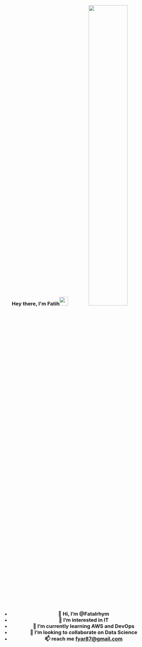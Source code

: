 <h3 align="center">Hey there, I'm Fatih<img src="https://media.giphy.com/media/hvRJCLFzcasrR4ia7z/giphy.gif" width="28">
<a href="#"><img width="50%" height="auto" src="https://scikey-wowprod-mumbaisouth.s3.amazonaws.com/upload/photos/2021/04/oqkv1XF4OK4xrXcozAC5_17_3bc5a0ace75ab4a92457b8d52f5e0245_image.png" height="75px"/></a>
  
- 👋 Hi, I’m @Fatalrhym
- 👀 I’m interested in IT
- 🌱 I’m currently learning AWS and DevOps
- 💞️ I’m looking to collaborate on Data Science
- 📫 reach me fyar87@gmail.com

<!---
Fatalrhym/Fatalrhym is a ✨ special ✨ repository because its `README.md` (this file) appears on your GitHub profile.
You can click the Preview link to take a look at your changes.
--->
